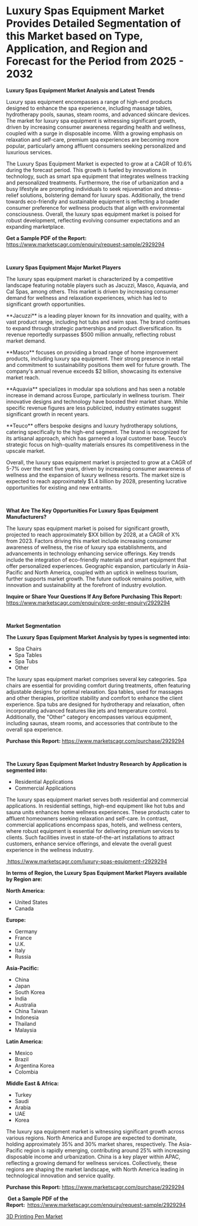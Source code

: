<p><h1>Luxury Spas Equipment Market Provides Detailed Segmentation of this Market based on Type, Application, and Region and Forecast for the Period from 2025 - 2032</h1></p><p><strong>Luxury Spas Equipment Market Analysis and Latest Trends</strong></p>
<p><p>Luxury spas equipment encompasses a range of high-end products designed to enhance the spa experience, including massage tables, hydrotherapy pools, saunas, steam rooms, and advanced skincare devices. The market for luxury spa equipment is witnessing significant growth, driven by increasing consumer awareness regarding health and wellness, coupled with a surge in disposable income. With a growing emphasis on relaxation and self-care, premium spa experiences are becoming more popular, particularly among affluent consumers seeking personalized and luxurious services.</p><p>The Luxury Spas Equipment Market is expected to grow at a CAGR of 10.6% during the forecast period. This growth is fueled by innovations in technology, such as smart spa equipment that integrates wellness tracking and personalized treatments. Furthermore, the rise of urbanization and a busy lifestyle are prompting individuals to seek rejuvenation and stress-relief solutions, bolstering demand for luxury spas. Additionally, the trend towards eco-friendly and sustainable equipment is reflecting a broader consumer preference for wellness products that align with environmental consciousness. Overall, the luxury spas equipment market is poised for robust development, reflecting evolving consumer expectations and an expanding marketplace.</p></p>
<p><strong>Get a Sample PDF of the Report:&nbsp;</strong> <a href="https://www.marketscagr.com/enquiry/request-sample/2929294?utm_campaign=2383&utm_medium=2&utm_source=Github&utm_content=ia&utm_term=12032025&utm_id=luxury-spas-equipment">https://www.marketscagr.com/enquiry/request-sample/2929294</a></p>
<p>&nbsp;</p>
<p><strong>Luxury Spas Equipment Major Market Players</strong></p>
<p><p>The luxury spas equipment market is characterized by a competitive landscape featuring notable players such as Jacuzzi, Masco, Aquavia, and Cal Spas, among others. This market is driven by increasing consumer demand for wellness and relaxation experiences, which has led to significant growth opportunities.</p><p>**Jacuzzi** is a leading player known for its innovation and quality, with a vast product range, including hot tubs and swim spas. The brand continues to expand through strategic partnerships and product diversification. Its revenue reportedly surpasses $500 million annually, reflecting robust market demand.</p><p>**Masco** focuses on providing a broad range of home improvement products, including luxury spa equipment. Their strong presence in retail and commitment to sustainability positions them well for future growth. The company's annual revenue exceeds $2 billion, showcasing its extensive market reach.</p><p>**Aquavia** specializes in modular spa solutions and has seen a notable increase in demand across Europe, particularly in wellness tourism. Their innovative designs and technology have boosted their market share. While specific revenue figures are less publicized, industry estimates suggest significant growth in recent years.</p><p>**Teuco** offers bespoke designs and luxury hydrotherapy solutions, catering specifically to the high-end segment. The brand is recognized for its artisanal approach, which has garnered a loyal customer base. Teuco’s strategic focus on high-quality materials ensures its competitiveness in the upscale market.</p><p>Overall, the luxury spas equipment market is projected to grow at a CAGR of 5-7% over the next five years, driven by increasing consumer awareness of wellness and the expansion of luxury wellness resorts. The market size is expected to reach approximately $1.4 billion by 2028, presenting lucrative opportunities for existing and new entrants.</p></p>
<p>&nbsp;</p>
<p><strong>What Are The Key Opportunities For Luxury Spas Equipment Manufacturers?</strong></p>
<p><p>The luxury spas equipment market is poised for significant growth, projected to reach approximately $XX billion by 2028, at a CAGR of X% from 2023. Factors driving this market include increasing consumer awareness of wellness, the rise of luxury spa establishments, and advancements in technology enhancing service offerings. Key trends include the integration of eco-friendly materials and smart equipment that offer personalized experiences. Geographic expansion, particularly in Asia-Pacific and North America, coupled with an uptick in wellness tourism, further supports market growth. The future outlook remains positive, with innovation and sustainability at the forefront of industry evolution.</p></p>
<p><strong>Inquire or Share Your Questions If Any Before Purchasing This Report:</strong> <a href="https://www.marketscagr.com/enquiry/pre-order-enquiry/2929294?utm_campaign=2383&utm_medium=2&utm_source=Github&utm_content=ia&utm_term=12032025&utm_id=luxury-spas-equipment">https://www.marketscagr.com/enquiry/pre-order-enquiry/2929294</a></p>
<p>&nbsp;</p>
<p><strong>Market Segmentation</strong></p>
<p><strong>The Luxury Spas Equipment Market Analysis by types is segmented into:</strong></p>
<p><ul><li>Spa Chairs</li><li>Spa Tables</li><li>Spa Tubs</li><li>Other</li></ul></p>
<p><p>The luxury spas equipment market comprises several key categories. Spa chairs are essential for providing comfort during treatments, often featuring adjustable designs for optimal relaxation. Spa tables, used for massages and other therapies, prioritize stability and comfort to enhance the client experience. Spa tubs are designed for hydrotherapy and relaxation, often incorporating advanced features like jets and temperature control. Additionally, the "Other" category encompasses various equipment, including saunas, steam rooms, and accessories that contribute to the overall spa experience.</p></p>
<p><strong>Purchase this Report:&nbsp;</strong><a href="https://www.marketscagr.com/purchase/2929294?utm_campaign=2383&utm_medium=2&utm_source=Github&utm_content=ia&utm_term=12032025&utm_id=luxury-spas-equipment">https://www.marketscagr.com/purchase/2929294</a></p>
<p>&nbsp;</p>
<p><strong>The Luxury Spas Equipment Market Industry Research by Application is segmented into:</strong></p>
<p><ul><li>Residential Applications</li><li>Commercial Applications</li></ul></p>
<p><p>The luxury spas equipment market serves both residential and commercial applications. In residential settings, high-end equipment like hot tubs and sauna units enhances home wellness experiences. These products cater to affluent homeowners seeking relaxation and self-care. In contrast, commercial applications encompass spas, hotels, and wellness centers, where robust equipment is essential for delivering premium services to clients. Such facilities invest in state-of-the-art installations to attract customers, enhance service offerings, and elevate the overall guest experience in the wellness industry.</p></p>
<p><a href="https://www.marketscagr.com/luxury-spas-equipment-r2929294?utm_campaign=2383&utm_medium=2&utm_source=Github&utm_content=ia&utm_term=12032025&utm_id=luxury-spas-equipment">&nbsp;https://www.marketscagr.com/luxury-spas-equipment-r2929294</a></p>
<p><strong>In terms of Region, the Luxury Spas Equipment Market Players available by Region are:</strong></p>
<p>
    <p> <strong> North America: </strong>
        <ul>
            <li>United States</li>
            <li>Canada</li>
        </ul>
        </p> 
    <p> <strong> Europe: </strong>
        <ul>
            <li>Germany</li>
            <li>France</li>
            <li>U.K.</li>
            <li>Italy</li>
            <li>Russia</li>
        </ul>
        </p> 
    <p> <strong> Asia-Pacific: </strong>
        <ul>
            <li>China</li>
            <li>Japan</li>
            <li>South Korea</li>
            <li>India</li>
            <li>Australia</li>
            <li>China Taiwan</li>
            <li>Indonesia</li>
            <li>Thailand</li>
            <li>Malaysia</li>
        </ul>
        </p> 
    <p> <strong> Latin America: </strong>
        <ul>
            <li>Mexico</li>
            <li>Brazil</li>
            <li>Argentina Korea</li>
            <li>Colombia</li>
        </ul>
        </p> 
    <p> <strong> Middle East & Africa: </strong>
        <ul>
            <li>Turkey</li>
            <li>Saudi</li>
            <li>Arabia</li>
            <li>UAE</li>
            <li>Korea</li>
        </ul>
    </p>
    </p>
<p><p>The luxury spa equipment market is witnessing significant growth across various regions. North America and Europe are expected to dominate, holding approximately 35% and 30% market shares, respectively. The Asia-Pacific region is rapidly emerging, contributing around 25% with increasing disposable income and urbanization. China is a key player within APAC, reflecting a growing demand for wellness services. Collectively, these regions are shaping the market landscape, with North America leading in technological innovation and service quality.</p></p>
<p><strong>Purchase this Report: </strong><a href="https://www.marketscagr.com/purchase/2929294?utm_campaign=2383&utm_medium=2&utm_source=Github&utm_content=ia&utm_term=12032025&utm_id=luxury-spas-equipment">https://www.marketscagr.com/purchase/2929294</a></p>
<p>&nbsp;<strong>Get a Sample PDF of the Report:&nbsp;&nbsp;</strong><a href="https://www.marketscagr.com/enquiry/request-sample/2929294?utm_campaign=2383&utm_medium=2&utm_source=Github&utm_content=ia&utm_term=12032025&utm_id=luxury-spas-equipment">https://www.marketscagr.com/enquiry/request-sample/2929294</a></p>
<p><strong></strong></p>
<p><p><a href="https://github.com/lehumiston1971679/Market-Research-Report-List-1/blob/main/3d-printing-pen-market.md?utm_campaign=2383&utm_medium=2&utm_source=Github&utm_content=ia&utm_term=12032025&utm_id=luxury-spas-equipment">3D Printing Pen Market</a></p></p>